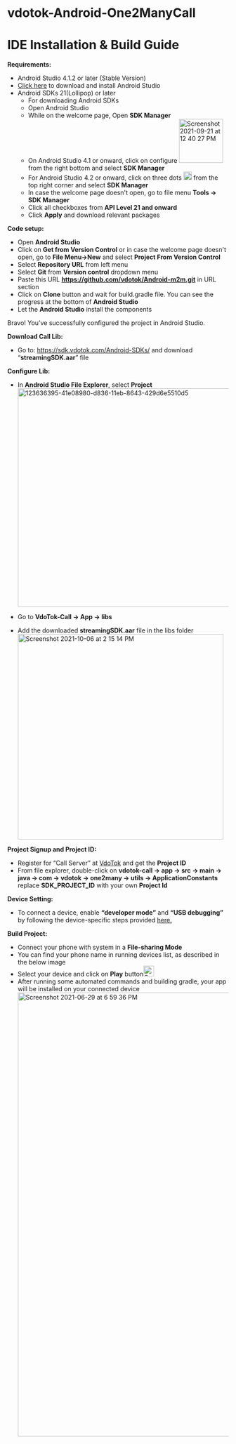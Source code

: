 vdotok-Android-One2ManyCall
===================
IDE Installation & Build Guide
==============================
<b>Requirements:</b>
* Android Studio 4.1.2 or later (Stable Version)
* [Click here](https://developer.android.com/studio?gclid=Cj0KCQjwhr2FBhDbARIsACjwLo2fEHdB3l3eqRlhIvySYNx1-3XjDmuX1eSCbaCI7zU8FKHFkGBcVyMaAtSjEALw_wcB&gclsrc=aw.ds#downloads) to download and install Android Studio
* Android SDKs 21(Lollipop) or later
  * For downloading Android SDKs
  * Open Android Studio
  * While on the welcome page, Open <b>SDK Manager</b>
  * On Android Studio 4.1 or onward, click on configure <img width="100" alt="Screenshot 2021-09-21 at 12 40 27 PM" src="https://user-images.githubusercontent.com/86282129/134131257-af72db7c-912d-47f3-9758-4de0479db9ca.png"> from the right bottom and select <b>SDK Manager</b>
  * For Android Studio 4.2 or onward, click on three dots <img width="19" alt="Screenshot 2021-09-21 at 12 35 14 PM" src="https://user-images.githubusercontent.com/86282129/134130491-4f77bf35-a845-4a07-b577-bb4f7df1195a.png"> from the top right corner and select <b>SDK Manager</b>
  * In case the welcome page doesn't open, go to file menu <b>Tools -> SDK Manager</b>
  * Click all checkboxes from <b>API Level 21 and onward</b>
  * Click <b>Apply</b> and download relevant packages

<b>Code setup:</b>
* Open <b>Android Studio</b>
* Click on <b>Get from Version Control</b> or in case the welcome page doesn't open, go to <b>File Menu->New</b> and select <b>Project From Version Control</b>
* Select <b>Repository URL</b> from left menu
* Select <b>Git</b> from <b>Version control</b> dropdown menu
* Paste this URL <b>https://github.com/vdotok/Android-m2m.git</b> in URL section
* Click on <b>Clone</b> button and wait for build.gradle file. You can see the progress at the bottom of <b>Android Studio</b>
* Let the <b>Android Studio</b> install the components

Bravo! You’ve successfully configured the project in Android Studio.

<b>Download Call Lib:</b>
* Go to: https://sdk.vdotok.com/Android-SDKs/ and download “<b>streamingSDK.aar</b>” file

<b>Configure Lib:</b>
* In <b> Android Studio File Explorer</b>, select <b>Project</b>
  <img width="498" alt="123636395-41e08980-d836-11eb-8643-429d6e5510d5" src="https://user-images.githubusercontent.com/86282129/123811571-cb628b00-d90c-11eb-9584-b5a8f12957dc.png">

* Go to <b>VdoTok-Call -> App -> libs</b>
* Add the downloaded <b>streamingSDK.aar</b> file in the libs folder
  <img width="468" alt="Screenshot 2021-10-06 at 2 15 14 PM" src="https://user-images.githubusercontent.com/86282129/136174906-b6f0ba56-bb67-4680-8641-43fbc02de479.png">

<b>Project Signup and Project ID:</b>
* Register for “Call Server” at [VdoTok](https://console.vdotok.com) and get the <b>Project ID</b>
* From file explorer, double-click on <b>vdotok-call -> app -> src -> main -> java -> com -> vdotok -> one2many -> utils -> ApplicationConstants</b> replace <b>SDK_PROJECT_ID</b> with your own <b>Project Id</b>

<b>Device Setting:</b>
* To connect a device, enable <b>“developer mode”</b> and <b>“USB debugging”</b> by following the device-specific steps provided [here.](https://developer.android.com/studio/debug/dev-options)

<b>Build Project:</b>
* Connect your phone with system in a <b>File-sharing Mode</b>
* You can find your phone name in running devices list, as described in the below image
* Select your device and click on <b>Play</b> button<img width="24" alt="Screenshot 2021-09-21 at 1 19 15 PM" src="https://user-images.githubusercontent.com/86282129/134136764-72c0f47e-6ecb-4c62-a562-804b68042fe5.png">
* After running some automated commands and building gradle, your app will be installed on your connected device
  <img width="1012" alt="Screenshot 2021-06-29 at 6 59 36 PM" src="https://user-images.githubusercontent.com/86282129/123811062-5bec9b80-d90c-11eb-96e1-ee50dee125c5.png">

  